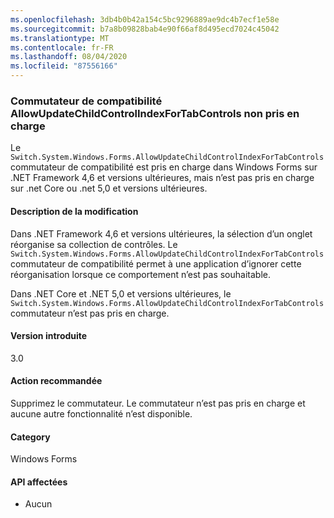 ```yaml
---
ms.openlocfilehash: 3db4b0b42a154c5bc9296889ae9dc4b7ecf1e58e
ms.sourcegitcommit: b7a8b09828bab4e90f66af8d495ecd7024c45042
ms.translationtype: MT
ms.contentlocale: fr-FR
ms.lasthandoff: 08/04/2020
ms.locfileid: "87556166"
---
```

### <a name="allowupdatechildcontrolindexfortabcontrols-compatibility-switch-not-supported"></a>Commutateur de compatibilité AllowUpdateChildControlIndexForTabControls non pris en charge

Le `Switch.System.Windows.Forms.AllowUpdateChildControlIndexForTabControls` commutateur de compatibilité est pris en charge dans Windows Forms sur .NET Framework 4,6 et versions ultérieures, mais n’est pas pris en charge sur .net Core ou .net 5,0 et versions ultérieures.

#### <a name="change-description"></a>Description de la modification

Dans .NET Framework 4,6 et versions ultérieures, la sélection d’un onglet réorganise sa collection de contrôles. Le `Switch.System.Windows.Forms.AllowUpdateChildControlIndexForTabControls` commutateur de compatibilité permet à une application d’ignorer cette réorganisation lorsque ce comportement n’est pas souhaitable.

Dans .NET Core et .NET 5,0 et versions ultérieures, le `Switch.System.Windows.Forms.AllowUpdateChildControlIndexForTabControls` commutateur n’est pas pris en charge.

#### <a name="version-introduced"></a>Version introduite

3.0

#### <a name="recommended-action"></a>Action recommandée

Supprimez le commutateur. Le commutateur n’est pas pris en charge et aucune autre fonctionnalité n’est disponible.

#### <a name="category"></a>Category

Windows Forms

#### <a name="affected-apis"></a>API affectées

- Aucun

<!-- 

#### Affected APIs

- Not detectable via API analysis

-->
